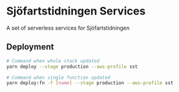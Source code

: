 # Sjöfartstidningen Services

A set of serverless services for Sjöfartstidningen

## Deployment

```sh
# Command when whole stack updated
yarn deploy --stage production --aws-profile sst

# Command when single function updated
yarn deploy:fn -f [name] --stage production --aws-profile sst
```
